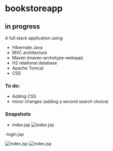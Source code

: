 # bookstoreapp

## in progress

A full stack application using:

- Hibernate Java
- MVC architecture
- Maven (maven-archetype-webapp)
- H2 relational database
- Apache Tomcat
- CSS

### To do:

- Adding CSS
- minor changes (adding a second search choice)

### Snapshots

- index.jsp
  <img src="https://user-images.githubusercontent.com/65850263/194075536-96cb78bd-3b6d-43ee-b0bf-96a6153b4053.png" alt="index.jsp" style= "display:inline-block;
  margin: 0 auto;
  max-width:120px">

-login.jsp

  <img src="https://user-images.githubusercontent.com/65850263/194189948-badd29c4-0868-4e55-a937-679eb3d4bbb4.png" alt="index.jsp" style= "display:inline;
  margin: 0 auto;
  max-width:100px">
  <img src="https://user-images.githubusercontent.com/65850263/194190272-c406a7b6-74a1-4102-b93f-d2b38079ca0a.png" alt="index.jsp" style= "display:inline;
  margin: 0 auto;
  max-width:100px">
